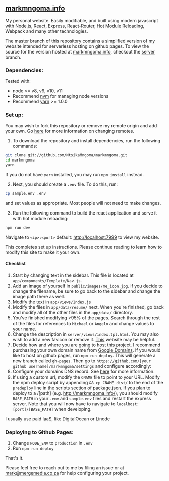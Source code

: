 ## [markmngoma.info](http://markmngoma.info) 

My personal website. Easily modifiable, and built using modern javascript with Node.js, React, Express, React-Router, Hot Module Reloading, Webpack and many other technologies.

The master branch of this repository contains a simplified version of my website intended for serverless hosting on github pages. To view the source for the version hosted at [markmngoma.info](http://markmngoma.info), checkout the [server](https://github.com/NtsikaMngoma/markmngoma/tree/server) branch.

### Dependencies:
Tested with:
* node >= v8, v9, v10, v11
* Recommend [nvm](https://github.com/creationix/nvm#installation) for managing node versions
* Recommend [yarn](https://yarnpkg.com/lang/en/docs/install/#mac-stable) >= 1.0.0


### Set up:

You may wish to fork this repository or remove my remote origin and add your own. Go [here](https://help.github.com/articles/changing-a-remote-s-url/) for more information on changing remotes.  

1. To download the repository and install dependencies, run the following commands:
```bash
git clone git://github.com/NtsikaMngoma/markmngoma.git
cd markmngoma
yarn
```
If you do not have `yarn` installed, you may run `npm install` instead.

2. Next, you should create a `.env` file. To do this, run:
```bash
cp sample.env .env
```
and set values as appropriate. Most people will not need to make changes.

3. Run the following command to build the react application and serve it with hot module reloading:
```bash
npm run dev
```
Navigate to `<ip>:<port>` default: [http://localhost:7999](http://localhost:7999) to view my website.

This completes set up instructions. Please continue reading to learn how to modify this site to make it your own.

#### Checklist
1. Start by changing text in the sidebar. This file is located at `app/components/Template/Nav.js`.
2. Add an image of yourself in `public/images/me_icon.jpg`. If you decide to change the filename, be sure to go back to the sidebar and change the image path there as well.
3. Modify the text in `app/views/Index.js`
4. Modify the files in `app/data/resume/` next. When you're finished, go back and modify all of the other files in the `app/data/` directory.
5. You've finished modifying >95% of the pages. Search through the rest of the files for references to `Michael` or `Angelo` and change values to your name.
6. Change the description in `server/views/index.tpl.html`. You may also wish to add a new favicon or remove it. [This](https://realfavicongenerator.net/) website may be helpful.
7. Decide how and where you are going to host this project. I recommend purchasing your own domain name from [Google Domains](https://domains.google). If you would like to host on github pages, run `npm run deploy`. This will generate a new branch called `gh-pages`. Then go to `https://github.com/[your github username]/markmngoma/settings` and configure accordingly:
8. Configure your domains DNS record. See [here]( https://help.github.com/articles/using-a-custom-domain-with-github-pages/) for more information.
9. If using a custom url, modify the `CNAME` file to point to your URL. Modify the npm deploy script by appending `&& cp CNAME dist/` to the end of the `predeploy` line in the scripts section of package.json.
If you plan to deploy to a /[path]
(e.g. http://markmngoma.info/), you should modify `BASE_PATH` in your `.env` and `sample.env` files and restart the express server. Note that you will now have to navigate to `localhost:[port]/[BASE_PATH]` when developing.

I usually use paid IaaS, like DigitalOcean or Linode
###  Deploying to Github Pages:
1. Change `NODE_ENV` to `production` in `.env`
2. Run `npm run deploy`

That's it.

Please feel free to reach out to me by filing an issue or at mark@mergemedia.co.za for help configuring your project.


